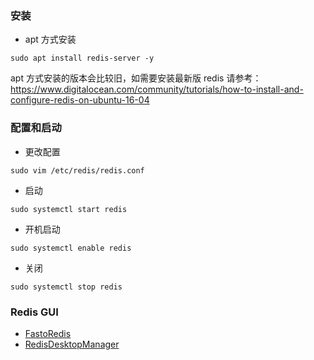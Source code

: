 ### 安装
+ apt 方式安装
```
sudo apt install redis-server -y
```
apt 方式安装的版本会比较旧，如需要安装最新版 redis 请参考：https://www.digitalocean.com/community/tutorials/how-to-install-and-configure-redis-on-ubuntu-16-04

### 配置和启动
+ 更改配置
```
sudo vim /etc/redis/redis.conf
```

+ 启动
```
sudo systemctl start redis
```
+ 开机启动
```
sudo systemctl enable redis
```

+ 关闭
```
sudo systemctl stop redis
```

### Redis GUI
+ [FastoRedis](https://fastoredis.com/) 
+ [RedisDesktopManager](https://redisdesktop.com/)

